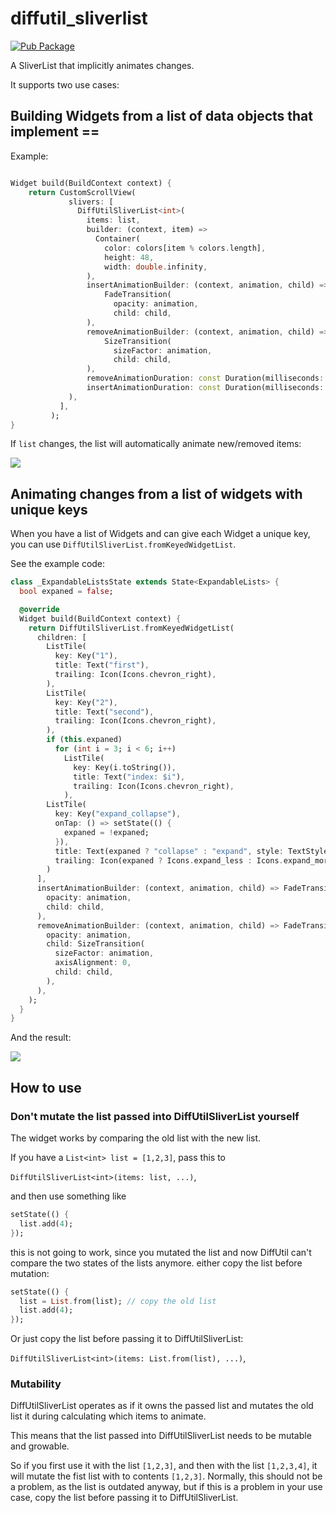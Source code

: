 # diffutil_sliverlist

[![Pub Package](https://img.shields.io/pub/v/diffutil_sliverlist.svg)](https://pub.dartlang.org/packages/diffutil_sliverlist)

A SliverList that implicitly animates changes.

It supports two use cases:

## Building Widgets from a list of data objects that implement ==

Example:

```dart

Widget build(BuildContext context) {
    return CustomScrollView(
             slivers: [
               DiffUtilSliverList<int>(
                 items: list,
                 builder: (context, item) => 
                   Container(
                     color: colors[item % colors.length],
                     height: 48,
                     width: double.infinity,
                 ),
                 insertAnimationBuilder: (context, animation, child) =>
                     FadeTransition(
                       opacity: animation,
                       child: child,
                 ),
                 removeAnimationBuilder: (context, animation, child) =>
                     SizeTransition(
                       sizeFactor: animation,
                       child: child,
                 ),
                 removeAnimationDuration: const Duration(milliseconds: 3000),
                 insertAnimationDuration: const Duration(milliseconds: 1200),
             ),
           ],
         );
}

```

If `list` changes, the list will automatically animate new/removed items:

![](https://media.giphy.com/media/LRgWnoPvRPW5WEeJYq/giphy.gif)


## Animating changes from a list of widgets with unique keys

When you have a list of Widgets and can give each Widget a unique key, you can use `DiffUtilSliverList.fromKeyedWidgetList`.

See the example code:

```dart
class _ExpandableListsState extends State<ExpandableLists> {
  bool expaned = false;

  @override
  Widget build(BuildContext context) {
    return DiffUtilSliverList.fromKeyedWidgetList(
      children: [
        ListTile(
          key: Key("1"),
          title: Text("first"),
          trailing: Icon(Icons.chevron_right),
        ),
        ListTile(
          key: Key("2"),
          title: Text("second"),
          trailing: Icon(Icons.chevron_right),
        ),
        if (this.expaned)
          for (int i = 3; i < 6; i++)
            ListTile(
              key: Key(i.toString()),
              title: Text("index: $i"),
              trailing: Icon(Icons.chevron_right),
            ),
        ListTile(
          key: Key("expand_collapse"),
          onTap: () => setState(() {
            expaned = !expaned;
          }),
          title: Text(expaned ? "collapse" : "expand", style: TextStyle(fontWeight: FontWeight.bold),),
          trailing: Icon(expaned ? Icons.expand_less : Icons.expand_more),
        )
      ],
      insertAnimationBuilder: (context, animation, child) => FadeTransition(
        opacity: animation,
        child: child,
      ),
      removeAnimationBuilder: (context, animation, child) => FadeTransition(
        opacity: animation,
        child: SizeTransition(
          sizeFactor: animation,
          axisAlignment: 0,
          child: child,
        ),
      ),
    );
  }
}
```

And the result:

![](https://media.giphy.com/media/UrKN0Se7CCBwTBP01V/giphy.gif)

## How to use

### Don't mutate the list passed into DiffUtilSliverList yourself

The widget works by comparing the old list with the new list.

If you have a `List<int> list = [1,2,3]`, pass this to

`DiffUtilSliverList<int>(items: list, ...)`, 

and then use something like


```dart
setState(() {
  list.add(4);
});
```

this is not going to work, since you mutated the list and now DiffUtil can't compare the two states of the lists anymore.
either copy the list before mutation:

```dart
setState(() {
  list = List.from(list); // copy the old list
  list.add(4);
});
```

Or just copy the list before passing it to DiffUtilSliverList:

`DiffUtilSliverList<int>(items: List.from(list), ...)`,

### Mutability

DiffUtilSliverList operates as if it owns the passed list and mutates the old list
 it during calculating which items to animate. 
 
This means that the list passed into DiffUtilSliverList needs to be mutable and growable.
 
So if you first use it with the list `[1,2,3]`, and then with the list `[1,2,3,4]`, 
it will mutate the fist list with to contents `[1,2,3]`. 
Normally, this should not be a problem, as the list is outdated anyway, but if this is a problem in your use case,
copy the list before passing it to DiffUtilSliverList.
 
